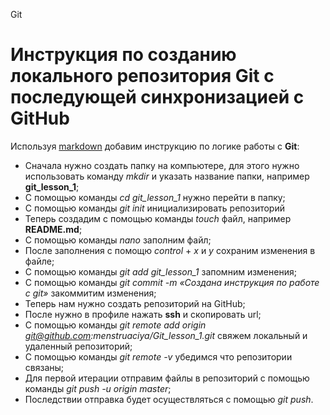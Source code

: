 Git





# Инструкция по созданию локального репозитория Git с последующей синхронизацией с GitHub

Используя [markdown](https://www.markdownguide.org/cheat-sheet/ "Описание синтаксиса") добавим инструкцию по логике работы с **Git**:

 - Сначала нужно создать папку на компьютере, для этого нужно использовать команду *mkdir* и указать название папки, например **git_lesson_1**;
 - С помощью команды *cd git_lesson_1* нужно перейти в папку;
 - С помощью команды *git init* инициализировать репозиторий
 - Теперь создадим с помощью команды *touch* файл, например **README.md**;
 - С помощью команды *nano* заполним файл;
 - После заполнения с помощю *control* + *x* и *y* сохраним изменения в файле;
 - С помощью команды *git add git_lesson_1* запомним изменения;
 - С помощью команды *git commit -m «Создана инструкция по работе с git»* закоммитим изменения;
 - Теперь нам нужно создать репозиторий на GitHub;
 - После нужно в профиле нажать **ssh** и скопировать url;
 - С помощью команды *git remote add origin git@github.com:menstruaciya/Git_lesson_1.git* свяжем локальный и удаленный репозиторий;
 - С помощью команды *git remote -v* убедимся что репозитории связаны;
 - Для первой итерации отправим файлы в репозиторий с помощью команды *git push -u origin master*;
 - Последствии отправка будет осуществляться с помощью *git push*.

